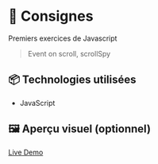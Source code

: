 # 🚀 Consignes

Premiers exercices de Javascript 
> Event on scroll, scrollSpy

## 📦 Technologies utilisées

- JavaScript


## 🖼️ Aperçu visuel (optionnel)

[Live Demo](https://ocrzia.github.io/JS14-Objects-knights/)